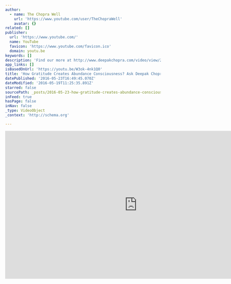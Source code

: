 ```yaml
---
author:
  - name: The Chopra Well
    url: 'https://www.youtube.com/user/TheChopraWell'
    avatar: {}
related: []
publisher:
  url: 'https://www.youtube.com/'
  name: YouTube
  favicon: 'https://www.youtube.com/favicon.ico'
  domain: youtu.be
keywords: []
description: 'Find our more at http://www.deepakchopra.com/video/view/215/ask_deepak__how_gratitude_creates_abundance_consciosness When you focus on the things that you are grateful for, it opens you to the source of all those things that came into your life. It also removes your ego, which is a nice way of getting touch with your spirit.'
app_links: []
isBasedOnUrl: 'https://youtu.be/W3ok-4nk1Q0'
title: 'How Gratitude Creates Abundance Consciousness? Ask Deepak Chopra!'
datePublished: '2016-05-23T16:49:45.070Z'
dateModified: '2016-05-19T11:25:35.891Z'
starred: false
sourcePath: _posts/2016-05-23-how-gratitude-creates-abundance-consciousness-ask-deepak-ch.md
inFeed: true
hasPage: false
inNav: false
_type: VideoObject
_context: 'http://schema.org'

---
```

<iframe src="https://cdn.embedly.com/widgets/media.html?src=https%3A%2F%2Fwww.youtube.com%2Fembed%2FW3ok-4nk1Q0%3Ffeature%3Doembed&amp;url=http%3A%2F%2Fwww.youtube.com%2Fwatch%3Fv%3DW3ok-4nk1Q0&amp;image=https%3A%2F%2Fi.ytimg.com%2Fvi%2FW3ok-4nk1Q0%2Fhqdefault.jpg&amp;key=b7d04c9b404c499eba89ee7072e1c4f7&amp;type=text%2Fhtml&amp;schema=youtube" width="854" height="480" scrolling="no" frameborder="0" allowfullscreen="" style=""></iframe>